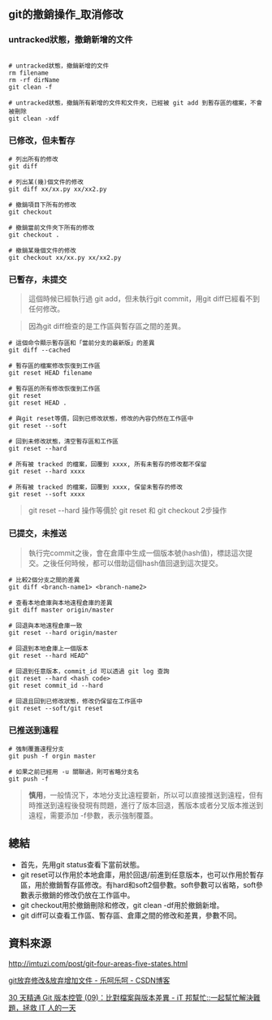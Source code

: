 ## git的撤銷操作_取消修改

### untracked狀態，撤銷新增的文件

```shell

# untracked狀態，撤銷新增的文件
rm filename
rm -rf dirName
git clean -f 

# untracked狀態，撤銷所有新增的文件和文件夾，已經被 git add 到暫存區的檔案，不會被刪除
git clean -xdf 
```

### 已修改，但未暫存

```shell
# 列出所有的修改
git diff

# 列出某(幾)個文件的修改
git diff xx/xx.py xx/xx2.py 
```

```shell
# 撤銷項目下所有的修改
git checkout 

# 撤銷當前文件夾下所有的修改
git checkout . 

# 撤銷某幾個文件的修改
git checkout xx/xx.py xx/xx2.py 
```

### 已暫存，未提交

> 這個時候已經執行過 git add，但未執行git commit，用git diff已經看不到任何修改。

> 因為git diff檢查的是工作區與暫存區之間的差異。

```shell
# 這個命令顯示暫存區和「當前分支的最新版」的差異
git diff --cached 
```

```shell
# 暫存區的檔案修改恢復到工作區
git reset HEAD filename

# 暫存區的所有修改恢復到工作區
git reset 
git reset HEAD .

# 與git reset等價，回到已修改狀態，修改的內容仍然在工作區中
git reset --soft 

# 回到未修改狀態，清空暫存區和工作區
git reset --hard 

# 所有被 tracked 的檔案，回覆到 xxxx, 所有未暫存的修改都不保留
git reset --hard xxxx 

# 所有被 tracked 的檔案，回覆到 xxxx, 保留未暫存的修改
git reset --soft xxxx 
```

> git reset --hard 操作等價於 git reset 和 git checkout 2步操作

### 已提交，未推送

> 執行完commit之後，會在倉庫中生成一個版本號(hash值)，標誌這次提交。之後任何時候，都可以借助這個hash值回退到這次提交。

```shell
# 比較2個分支之間的差異
git diff <branch-name1> <branch-name2> 

# 查看本地倉庫與本地遠程倉庫的差異
git diff master origin/master 
```

```shell
# 回退與本地遠程倉庫一致
git reset --hard origin/master 

# 回退到本地倉庫上一個版本
git reset --hard HEAD^ 

# 回退到任意版本，commit_id 可以透過 git log 查詢
git reset --hard <hash code>
git reset commit_id --hard

# 回退且回到已修改狀態，修改仍保留在工作區中
git reset --soft/git reset 

```

### 已推送到遠程

```shell
# 強制覆蓋遠程分支
git push -f orgin master 

# 如果之前已經用 -u 關聯過，則可省略分支名
git push -f 

```

> **慎用**，一般情況下，本地分支比遠程要新，所以可以直接推送到遠程，但有時推送到遠程後發現有問題，進行了版本回退，舊版本或者分叉版本推送到遠程，需要添加 -f參數，表示強制覆蓋。

## 總結

- 首先，先用git status查看下當前狀態。
- git reset可以作用於本地倉庫，用於回退/前進到任意版本，也可以作用於暫存區，用於撤銷暫存區修改。有hard和soft2個參數。soft參數可以省略，soft參數表示撤銷的修改仍放在工作區中。
- git checkout用於撤銷刪除和修改，git clean -df用於撤銷新增。
- git diff可以查看工作區、暫存區、倉庫之間的修改和差異，參數不同。

## 資料來源

http://imtuzi.com/post/git-four-areas-five-states.html

[git放弃修改&放弃增加文件 - 乐呵乐呵 - CSDN博客](https://blog.csdn.net/ustccw/article/details/79068547)

[30 天精通 Git 版本控管 (09)：比對檔案與版本差異 - iT 邦幫忙::一起幫忙解決難題，拯救 IT 人的一天](https://ithelp.ithome.com.tw/articles/10135441)